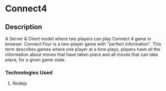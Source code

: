 # Connect4

## Description
A Server & Client model where two players can play Connect 4 game in browser. Connect Four is a two-player game with 
"perfect information". This term describes games where one player at a time plays, players have all the information 
about moves that have taken place and all moves that can take place, for a given game state.

### Technologies Used
1) Nodejs
